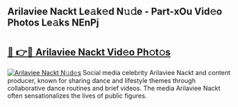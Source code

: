 ## Arilaviee Nackt Le𝚊k𝚎d N𝚞𝚍e - Part-xOu Vid𝚎o Photos Le𝚊ks NEnPj

# <h2><a href="http://fb3i5n.evod.top/?m=Arilaviee+Nackt">🔗 👉🔴 Arilaviee Nackt Vid𝚎o Ph𝚘t𝚘s</a></h2>

[![Arilaviee Nackt N𝚞d𝚎s](https://i.imgur.com/8V9OHl7.gif)](http://fb3i5n.evod.top/?m=Arilaviee+Nackt)
Social media celebrity Arilaviee Nackt and content producer, known for sharing dance and lifestyle themes through collaborative dance routines and brief videos. The media Arilaviee Nackt often sensationalizes the lives of public figures. 

